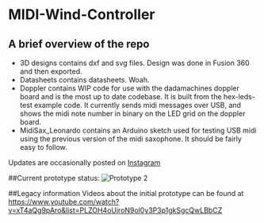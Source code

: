 # MIDI-Wind-Controller

## A brief overview of the repo

- 3D designs contains dxf and svg files.  Design was done in Fusion 360 and then exported.
- Datasheets contains datasheets. Woah.
- Doppler contains WIP code for use with the dadamachines doppler board and is the most up to date codebase. It is built from the hex-leds-test example code.  It currently sends midi messages over USB, and shows the midi note number in binary on the LED grid on the doppler board.
- MidiSax_Leonardo contains an Arduino sketch used for testing USB midi using the previous version of the midi saxophone.  It should be fairly easy to follow.

Updates are occasionally posted on [Instagram](https://www.instagram.com/zygurt/)

##Current prototype status:
![Prototype 2](https://scontent-syd2-1.cdninstagram.com/v/t51.2885-15/274354483_633093874461564_5449826027896383100_n.webp?stp=dst-jpg_e35&_nc_ht=scontent-syd2-1.cdninstagram.com&_nc_cat=100&_nc_ohc=DiENlLVV05UAX9H1oXV&edm=ALQROFkBAAAA&ccb=7-4&ig_cache_key=Mjc3ODU0NTk4NDcyMzI1ODg2OQ%3D%3D.2-ccb7-4&oh=00_AT84FXI3uhpE8wBB8PJG6jcJhgCxb6hOk78KnsgZUWtdgg&oe=621B02BB&_nc_sid=30a2ef)

##Legacy information
Videos about the initial prototype can be found at https://www.youtube.com/watch?v=xT4aQg9pAro&list=PLZOH4oUjroN9ol0y3P3p1gkSgcQwLBbCZ
